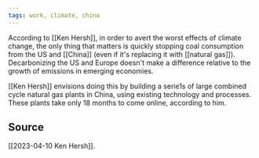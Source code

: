 ```yaml
---
tags: work, climate, china
---
```

According to [[Ken Hersh]], in order to avert the worst effects of climate change, the only thing that matters is quickly stopping coal consumption from the US and [[China]] (even if it's replacing it with [[natural gas]]). Decarbonizing the US and Europe doesn't make a difference relative to the growth of emissions in emerging economies.

[[Ken Hersh]] envisions doing this by building a serie1s of large combined cycle natural gas plants in China, using existing technology and processes. These plants take only 18 months to come online, according to him.

## Source
[[2023-04-10 Ken Hersh]]. 